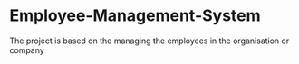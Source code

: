 # Employee-Management-System
The project is based on the managing the employees in the organisation or company
